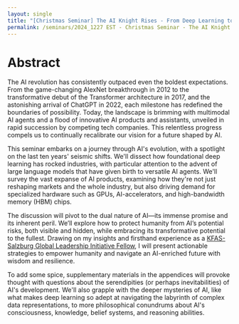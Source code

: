 ```yaml
---
layout: single
title: "[Christmas Seminar] The AI Knight Rises - From Deep Learning to Flourishing Societies"
permalink: /seminars/2024_1227 EST - Christmas Seminar - The AI Knight Rises/abstract
---
```


<head>
	<link rel="stylesheet" href="/resource/styles.css">
</head>

<h1 id="abstract">
	Abstract
</h1>

The AI revolution has consistently outpaced even the boldest expectations. From the game-changing AlexNet breakthrough in 2012 to the transformative debut of the Transformer architecture in 2017, and the astonishing arrival of ChatGPT in 2022, each milestone has redefined the boundaries of possibility. Today, the landscape is brimming with multimodal AI agents and a flood of innovative AI products and assistants, unveiled in rapid succession by competing tech companies. This relentless progress compels us to continually recalibrate our vision for a future shaped by AI.

This seminar embarks on a journey through AI's evolution, with a spotlight on the last ten years' seismic shifts. We'll dissect how foundational deep learning has rocked industries, with particular attention to the advent of large language models that have given birth to versatile AI agents. We'll survey the vast expanse of AI products, examining how they're not just reshaping markets and the whole industry, but also driving demand for specialized hardware such as GPUs, AI-accelerators, and high-bandwidth memory (HBM) chips.

The discussion will pivot to the dual nature of AI—its immense promise and its inherent peril. We’ll explore how to protect humanity from AI’s potential risks, both visible and hidden, while embracing its transformative potential to the fullest. Drawing on my insights and firsthand experience as a [KFAS-Salzburg Global Leadership Initiative Fellow](https://www.salzburgglobal.org/news/latest-news/article/introducing-the-second-cohort-of-the-kfas-salzburg-global-leadership-initiative), I will present actionable strategies to empower humanity and navigate an AI-enriched future with wisdom and resilience.

To add some spice, supplementary materials in the appendices will provoke thought with questions about the serendipities (or perhaps inevitabilities) of AI's development. We'll also grapple with the deeper mysteries of AI, like what makes deep learning so adept at navigating the labyrinth of complex data representations, to more philosophical conundrums about AI's consciousness, knowledge, belief systems, and reasoning abilities.
